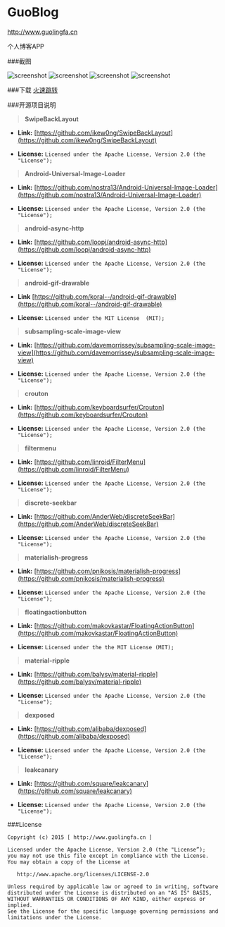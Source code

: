 # GuoBlog
http://www.guolingfa.cn

个人博客APP

###截图

<img src="https://github.com/guolf/GuoBlog/blob/master/Screenshot/index.png" alt="screenshot" title="screenshot" style="width:50%,height:50%"/>
<img src="https://github.com/guolf/GuoBlog/blob/master/Screenshot/detail.png" alt="screenshot" title="screenshot" style="width:50%,height:50%"/>
<img src="https://github.com/guolf/GuoBlog/blob/master/Screenshot/setting.png" alt="screenshot" title="screenshot" style="width:50%,height:50%"/>
<img src="https://github.com/guolf/GuoBlog/blob/master/Screenshot/collection.png" alt="screenshot" title="screenshot" style="width:50%,height:50%"/>

###下载
[火速跳转](https://fir.im/guoblog)

###开源项目说明

> **SwipeBackLayout**

* **Link:** [https://github.com/ikew0ng/SwipeBackLayout](https://github.com/ikew0ng/SwipeBackLayout)

* **License:** `Licensed under the Apache License, Version 2.0 (the "License");`

> **Android-Universal-Image-Loader**

* **Link:** [https://github.com/nostra13/Android-Universal-Image-Loader](https://github.com/nostra13/Android-Universal-Image-Loader)

* **License:** `Licensed under the Apache License, Version 2.0 (the "License");`

> **android-async-http**

* **Link:** [https://github.com/loopj/android-async-http](https://github.com/loopj/android-async-http)

* **License:** `Licensed under the Apache License, Version 2.0 (the "License");`

> **android-gif-drawable**

* **Link** [https://github.com/koral--/android-gif-drawable](https://github.com/koral--/android-gif-drawable)

* **License:** `Licensed under the MIT License  (MIT);`

> **subsampling-scale-image-view**

* **Link:** [https://github.com/davemorrissey/subsampling-scale-image-view](https://github.com/davemorrissey/subsampling-scale-image-view)

* **License:** `Licensed under the Apache License, Version 2.0 (the "License");`

> **crouton**

* **Link:** [https://github.com/keyboardsurfer/Crouton](https://github.com/keyboardsurfer/Crouton)

* **License:** `Licensed under the Apache License, Version 2.0 (the "License");`

> **filtermenu**

* **Link:** [https://github.com/linroid/FilterMenu](https://github.com/linroid/FilterMenu)

* **License:** `Licensed under the Apache License, Version 2.0 (the "License");`

> **discrete-seekbar**

* **Link:** [https://github.com/AnderWeb/discreteSeekBar](https://github.com/AnderWeb/discreteSeekBar)

* **License:** `Licensed under the Apache License, Version 2.0 (the "License");`

> **materialish-progress**

* **Link:** [https://github.com/pnikosis/materialish-progress](https://github.com/pnikosis/materialish-progress)

* **License:** `Licensed under the Apache License, Version 2.0 (the "License");`

> **floatingactionbutton**

* **Link:** [https://github.com/makovkastar/FloatingActionButton](https://github.com/makovkastar/FloatingActionButton)

* **License:** `Licensed under the the MIT License (MIT);`

> **material-ripple**

* **Link:** [https://github.com/balysv/material-ripple](https://github.com/balysv/material-ripple)

* **License:** `Licensed under the Apache License, Version 2.0 (the "License");`

> **dexposed**

* **Link:** [https://github.com/alibaba/dexposed](https://github.com/alibaba/dexposed)

* **License:** `Licensed under the Apache License, Version 2.0 (the "License");`

> **leakcanary**

* **Link:** [https://github.com/square/leakcanary](https://github.com/square/leakcanary)

* **License:** `Licensed under the Apache License, Version 2.0 (the "License");`

###License

```
Copyright (c) 2015 [ http://www.guolingfa.cn ]

Licensed under the Apache License, Version 2.0 (the "License”);
you may not use this file except in compliance with the License.
You may obtain a copy of the License at

   http://www.apache.org/licenses/LICENSE-2.0

Unless required by applicable law or agreed to in writing, software
distributed under the License is distributed on an "AS IS" BASIS,
WITHOUT WARRANTIES OR CONDITIONS OF ANY KIND, either express or implied.
See the License for the specific language governing permissions and
limitations under the License.
```
